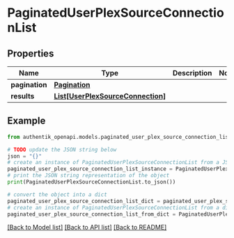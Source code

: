 # PaginatedUserPlexSourceConnectionList


## Properties

Name | Type | Description | Notes
------------ | ------------- | ------------- | -------------
**pagination** | [**Pagination**](Pagination.md) |  | 
**results** | [**List[UserPlexSourceConnection]**](UserPlexSourceConnection.md) |  | 

## Example

```python
from authentik_openapi.models.paginated_user_plex_source_connection_list import PaginatedUserPlexSourceConnectionList

# TODO update the JSON string below
json = "{}"
# create an instance of PaginatedUserPlexSourceConnectionList from a JSON string
paginated_user_plex_source_connection_list_instance = PaginatedUserPlexSourceConnectionList.from_json(json)
# print the JSON string representation of the object
print(PaginatedUserPlexSourceConnectionList.to_json())

# convert the object into a dict
paginated_user_plex_source_connection_list_dict = paginated_user_plex_source_connection_list_instance.to_dict()
# create an instance of PaginatedUserPlexSourceConnectionList from a dict
paginated_user_plex_source_connection_list_from_dict = PaginatedUserPlexSourceConnectionList.from_dict(paginated_user_plex_source_connection_list_dict)
```
[[Back to Model list]](../README.md#documentation-for-models) [[Back to API list]](../README.md#documentation-for-api-endpoints) [[Back to README]](../README.md)


